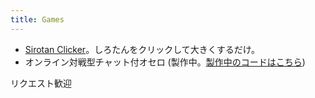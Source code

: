 ```yaml
---
title: Games
---
```


- [Sirotan Clicker](/games/sirotan_clicker.html)。しろたんをクリックして大きくするだけ。
- オンライン対戦型チャット付オセロ (製作中。[製作中のコードはこちら](http://github.com/siphilia/othello))

リクエスト歓迎